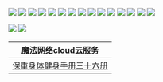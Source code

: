 ![](https://gitee.com/aminggoodboy/image/raw/master/img/202308260117526.webp)
![](https://gitee.com/aminggoodboy/image/raw/master/img/202308260117525.webp)
![](https://gitee.com/aminggoodboy/image/raw/master/img/202308260117524.webp)
![](https://gitee.com/aminggoodboy/image/raw/master/img/202308260117523.webp)
![](https://gitee.com/aminggoodboy/image/raw/master/img/202308260117519.webp)
![](https://gitee.com/aminggoodboy/image/raw/master/img/202308260117520.webp)
![](https://gitee.com/aminggoodboy/image/raw/master/img/202308260117521.webp)
![](https://gitee.com/aminggoodboy/image/raw/master/img/202308260117522.webp)
![](https://gitee.com/aminggoodboy/image/raw/master/img/202308260117518.webp)
![](https://gitee.com/aminggoodboy/image/raw/master/img/202308260117517.webp)
![](https://gitee.com/aminggoodboy/image/raw/master/img/202308260117516.webp)
![](https://gitee.com/aminggoodboy/image/raw/master/img/202308260117515.webp)
![](https://gitee.com/aminggoodboy/image/raw/master/img/202308260117514.webp)
![](https://gitee.com/aminggoodboy/image/raw/master/img/202308260117513.webp)
![](https://gitee.com/aminggoodboy/image/raw/master/img/202308260117512.webp)

![](https://gitee.com/aminggoodboy/image/raw/master/img/202308270022737.jpg)
![](https://gitee.com/aminggoodboy/image/raw/master/img/202308270022735.jpg)

| [魔法网络cloud云服务](https://haoruan.gitbook.io/bei-yong-wen-ku/pages/%E5%BD%B1%E9%9F%B3%E9%98%85%E8%AF%BB/%E9%AD%94%E6%B3%95%E7%BD%91%E7%BB%9C) |
| ------------------------------------------------------------ |
| [保重身体健身手册三十六册](https://haoruan.gitbook.io/bei-yong-wen-ku/pages/%E5%BD%B1%E9%9F%B3%E9%98%85%E8%AF%BB/%E4%BF%9D%E9%87%8D%E8%BA%AB%E4%BD%93) |